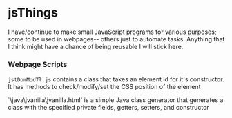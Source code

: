 jsThings
========

I have/continue to make small JavaScript programs for various purposes; some to be used in webpages-- others just to automate tasks. Anything that I think
might have a chance of being reusable I will stick here.

### Webpage Scripts ###

`jstDomModTl.js` contains a class that takes an element id for it's constructor. It has methods to check/modify/set the CSS position of the element

`\java\jvanilla\jvanilla.html' is a simple Java class generator that generates a class with the specified private fields, getters, setters, and constructor
